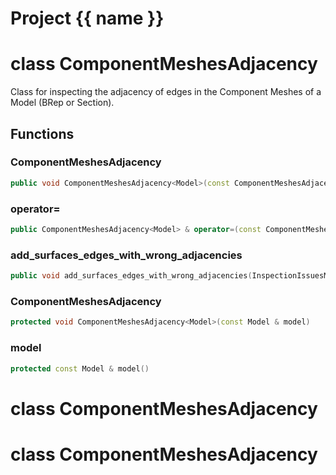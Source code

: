 <script setup>
import {useRoute} from 'vitepress'
const {path} = useRoute()
const tokens = path.split('/')
const words = tokens[2].split('-');
for (let i = 0; i < words.length; i++) {
    words[i] = words[i].charAt(0).toUpperCase() + words[i].slice(1);
    words[i] = words[i].replace('geode', 'Geode')
}
const name = words.join('-');
</script>
# Project {{ name }}

# class ComponentMeshesAdjacency


 Class for inspecting the adjacency of edges in the Component Meshes of a Model (BRep or Section).



## Functions

### ComponentMeshesAdjacency

```cpp
public void ComponentMeshesAdjacency<Model>(const ComponentMeshesAdjacency<Model> & )
```


### operator=

```cpp
public ComponentMeshesAdjacency<Model> & operator=(const ComponentMeshesAdjacency<Model> & )
```


### add_surfaces_edges_with_wrong_adjacencies

```cpp
public void add_surfaces_edges_with_wrong_adjacencies(InspectionIssuesMap<PolygonEdge> & issues_map)
```


### ComponentMeshesAdjacency

```cpp
protected void ComponentMeshesAdjacency<Model>(const Model & model)
```


### model

```cpp
protected const Model & model()
```




# class ComponentMeshesAdjacency


# class ComponentMeshesAdjacency


